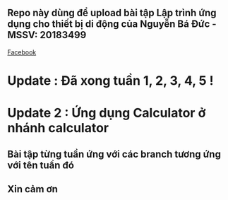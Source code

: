 ## Repo này dùng để upload bài tập Lập trình ứng dụng cho thiết bị di động của Nguyễn Bá Đức - MSSV: 20183499

[Facebook](https://www.facebook.com/Luka.Meoww/)

# Update : Đã xong tuần 1, 2, 3, 4, 5 !

# Update 2 : Ứng dụng Calculator ở nhánh calculator

## Bài tập từng tuần ứng với các branch tương ứng với tên tuần đó

## Xin cảm ơn
